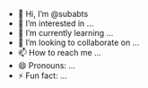 - 👋 Hi, I’m @subabts
- 👀 I’m interested in ...
- 🌱 I’m currently learning ...
- 💞️ I’m looking to collaborate on ...
- 📫 How to reach me ...
- 😄 Pronouns: ...
- ⚡ Fun fact: ...

<!---
subabts/subabts is a ✨ special ✨ repository because its `README.md` (this file) appears on your GitHub profile.
You can click the Preview link to take a look at your changes.
--->
